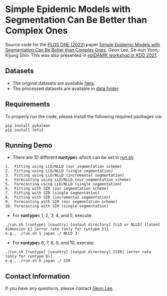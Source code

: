 # Simple Epidemic Models with Segmentation Can Be Better than Complex Ones
Source code for the [PLOS ONE (2022)](https://journals.plos.org/plosone/) paper [Simple Epidemic Models with Segmentation Can Be Better than Complex Ones](https://journals.plos.org/plosone/article?id=10.1371/journal.pone.0262244), Geon Lee, Se-eun Yoon, Kijung Shin.
This was also presented in [epiDAMIK workshop in KDD 2021](https://epidamik.github.io/2021/index.html).

## Datasets
* The original datasets are available [here](https://www.kaggle.com/sudalairajkumar/novel-corona-virus-2019-dataset).
* The processed datasets are available in [data folder](https://github.com/geonlee0325/covid_segmentation/tree/main/data).

## Requirements
To properly run the code, please install the following required packages via:
```setup
pip install pykalman
pip install lmfit
```

## Running Demo
* There are 10 different **runtype**s which can be set in [run.sh](https://github.com/geonlee0325/covid_segmentation/blob/main/code/run.sh):
```setup
1.  Fitting using LLD/NLLD (our segmentation scheme)
2.  Fitting using LLD/NLLD (single segmentation)
3.  Fitting using LLD/NLLD (incremental segmentation)
4.  Forecasting using LLD/NLLD (our segmentation scheme)
5.  Forecasting using LLD/NLLD (single segmentation)
6.  Fitting with SIR (our segmentation scheme)
7.  Fitting with SIR (single segmentation)
8.  Fitting with SIR (incremental segmentation)
9.  Forecasting with SIR (our segmentation scheme)
10. Forecasting with SIR (single segmentation)
```
* For **runtype**s 1, 2, 3, 4, and 5, execute:
```setup
./run.sh [runtype] [country] [output directory] [LLD or NLLD] [latent dimension k] [error rate (only for runtype 3)]
e.g., ./run.sh 1 japan ./ NLLD 3
```
* For **runtype**s 6, 7, 8, 9, and 10, execute:
```setup
./run.sh [runtype] [country] [output directory] [SIR] [error rate (only for runtype 8)]
e.g., ./run.sh 6 japan ./ SIR
```

## Contact Information
If you have any questions, please contact [Geon Lee](https://geonlee0325.github.io/).
